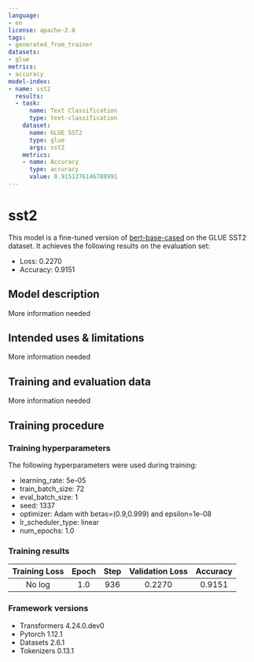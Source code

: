```yaml
---
language:
- en
license: apache-2.0
tags:
- generated_from_trainer
datasets:
- glue
metrics:
- accuracy
model-index:
- name: sst2
  results:
  - task:
      name: Text Classification
      type: text-classification
    dataset:
      name: GLUE SST2
      type: glue
      args: sst2
    metrics:
    - name: Accuracy
      type: accuracy
      value: 0.9151376146788991
---
```


<!-- This model card has been generated automatically according to the information the Trainer had access to. You
should probably proofread and complete it, then remove this comment. -->

# sst2

This model is a fine-tuned version of [bert-base-cased](https://huggingface.co/bert-base-cased) on the GLUE SST2 dataset.
It achieves the following results on the evaluation set:
- Loss: 0.2270
- Accuracy: 0.9151

## Model description

More information needed

## Intended uses & limitations

More information needed

## Training and evaluation data

More information needed

## Training procedure

### Training hyperparameters

The following hyperparameters were used during training:
- learning_rate: 5e-05
- train_batch_size: 72
- eval_batch_size: 1
- seed: 1337
- optimizer: Adam with betas=(0.9,0.999) and epsilon=1e-08
- lr_scheduler_type: linear
- num_epochs: 1.0

### Training results

| Training Loss | Epoch | Step | Validation Loss | Accuracy |
|:-------------:|:-----:|:----:|:---------------:|:--------:|
| No log        | 1.0   | 936  | 0.2270          | 0.9151   |


### Framework versions

- Transformers 4.24.0.dev0
- Pytorch 1.12.1
- Datasets 2.6.1
- Tokenizers 0.13.1
